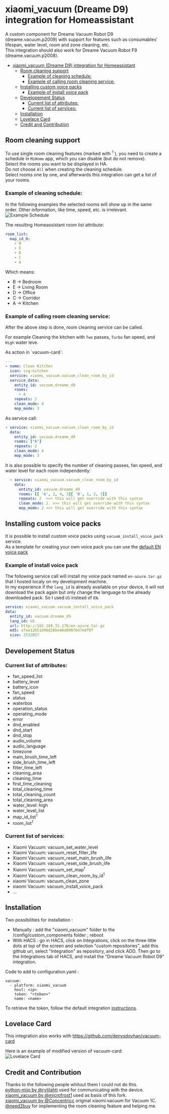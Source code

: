 # xiaomi_vacuum (Dreame D9) integration for Homeassistant

A custom component for Dreame Vacuum Robot D9 (dreame.vacuum.p2009) with support for features such as consumables' lifespan, water level, room and zone cleaning, etc.  
This integration should also work for Dreame Vacuum Robot F9 (dreame.vacuum.p2008).

- [xiaomi_vacuum (Dreame D9) integration for Homeassistant](#xiaomi_vacuum-dreame-d9-integration-for-homeassistant)
  - [Room cleaning support](#room-cleaning-support)
    - [Example of cleaning schedule:](#example-of-cleaning-schedule)
    - [Example of calling room cleaning service:](#example-of-calling-room-cleaning-service)
  - [Installing custom voice packs](#installing-custom-voice-packs)
    - [Example of install voice pack](#example-of-install-voice-pack)
  - [Developement Status](#developement-status)
    - [Current list of attributes:](#current-list-of-attributes)
    - [Current list of services:](#current-list-of-services)
  - [Installation](#installation)
  - [Lovelace Card](#lovelace-card)
  - [Credit and Contribution](#credit-and-contribution)

## Room cleaning support

To use single room cleaning features (marked with <sup>1</sup> ), you need to create a schedule in `MiHome` app, which you can disable (but do not remove).  
Select the rooms you want to be displayed in HA.  
Do not choose `All` when creating the cleaning schedule.  
Select rooms one by one, and afterwards this integration can get a list of your rooms.

### Example of cleaning schedule:

In the following examples the selected rooms will show up in the same order. Other information, like time, speed, etc. is irrelevant.  
![Example Schedule](docs/schedule-example.jpg)

The resulting Homeassistant room list attribute:

```yaml
room_list:
  map_id_0:
    - B
    - E
    - D
    - C
    - A
```

Which means:

- B &#8594; Bedroom
- E &#8594; Living Room
- D &#8594; Office
- C &#8594; Corridor
- A &#8594; Kitchen

### Example of calling room cleaning service:

After the above step is done, room cleaning service can be called.

For example Cleaning the kitchen with `Two` passes, `Turbo` fan speed, and `High` water leve.

As action in `vacuum-card´:

```yaml
---
- name: Clean Kitchen
  icon: svg:kitchen
  service: xiaomi_vacuum.vacuum_clean_room_by_id
  service_data:
    entity_id: vacuum.dreame_d9
    rooms:
      - A
    repeats: 2
    clean_mode: 4
    mop_mode: 3
```

As service call:

```yaml
- service: xiaomi_vacuum.vacuum_clean_room_by_id
  data:
    entity_id: vacuum.dreame_d9
    rooms: ["A"]
    repeats: 2
    clean_mode: 4
    mop_mode: 3
```

It is also possible to specify the number of cleaning passes, fan speed, and water level for each room independently:

```yaml
  - service: xiaomi_vacuum.vacuum_clean_room_by_id
    data:
      entity_id: vacuum.dreame_d9
      rooms: [[ 'A', 2, 4, 3][ 'B', 1, 2, 3]]
      repeats: 2  >>> this will get override with this syntax
      clean_mode: 2. >>> this will get override with this syntax
      mop_mode: 2 >>> this will get override with this syntax
```

## Installing custom voice packs

It is possible to install custom voice packs using `vacuum_install_voice_pack` service.  
As a template for creating your own voice pack you can use the [default EN voice pack](http://awsde0.fds.api.xiaomi.com/dreame-product/dreame.vacuum.p2009/voices/package/en.tar.gz)

### Example of install voice pack

The following service call will install my voice pack named `en-azure.tar.gz` that I hosted localy on my development machine.  
In my experience if the `lang_id` is already available on your device, it will not download the pack again but only change the language to the already downloaded pack. So I used `US` instead of `EN`.

```yaml
service: xiaomi_vacuum.vacuum_install_voice_pack
data:
  entity_id: vacuum.dreame_d9
  lang_id: US
  url: http://192.168.31.176/en-azure.tar.gz
  md5: afee12651d96d26be46d898f647e8f0f
  size: 2532057
```

## Developement Status

### Current list of attributes:

- fan_speed_list
- battery_level
- battery_icon
- fan_speed
- status
- waterbox
- operation_status
- operating_mode
- error
- dnd_enabled
- dnd_start
- dnd_stop
- audio_volume
- audio_language
- timezone
- main_brush_time_left
- side_brush_time_left
- filter_time_left
- cleaning_area
- cleaning_time
- first_time_cleaning
- total_cleaning_time
- total_cleaning_count
- total_cleaning_area
- water_level: high
- water_level_list
- map_id_list<sup>1</sup>
- room_list<sup>1</sup>

### Current list of services:

- Xiaomi Vacuum: vacuum_set_water_level
- Xiaomi Vacuum: vacuum_reset_filter_life
- Xiaomi Vacuum: vacuum_reset_main_brush_life
- Xiaomi Vacuum: vacuum_reset_side_brush_life
- Xiaomi Vacuum: vacuum_set_map<sup>1</sup>
- Xiaomi Vacuum: vacuum_clean_room_by_id<sup>1</sup>
- xiaomi Vacuum: vacuum_clean_zone
- xiaomi Vacuum: vacuum_install_voice_pack
- ...

## Installation

Two possibilities for installation :

- Manually : add the "xiaomi_vacuum" folder to the /config/custom_components folder ; reboot
- With HACS : go in HACS, click on Integrations, click on the three little dots at top of the screen and selection "custom repositories", add this github url, select "Integration" as repository, and click ADD. Then go to the Integrations tab of HACS, and install the "Dreame Vacuum Robot D9" integration.

Code to add to configuration.yaml :

```
vacuum:
  - platform: xiaomi_vacuum
    host: <ip>
    token: "<token>"
    name: <name>
```

To retrieve the token, follow the default integration <a href="https://www.home-assistant.io/integrations/vacuum.xiaomi_miio/#retrieving-the-access-token">instructions</a>.

## Lovelace Card

This integration also works with https://github.com/denysdovhan/vacuum-card

Here is an example of modified version of vacuum-card:  
![Lovelace Card](docs/card.jpg)

## Credit and Contribution

Thanks to the following people whitout them I could not do this.  
[python-miio by @rytilahti](https://github.com/rytilahti/python-miio) used for communicating with the device.  
[xiaomi_vacuum by @microfrost1](https://github.com/microfrost1/xiaomi_vacuum) used as basis of this fork.  
[xiaomi_vacuum by @Concentricc](https://github.com/Concentricc/xiaomi_vacuum) original xiaomi:vacuum for Vacuum 1C.  
[@need2buy](https://github.com/rytilahti/python-miio/issues/870#issuecomment-850623325) for implementing the room cleaning feature and helping me.
